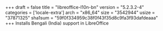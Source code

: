 +++
draft = false
title = "libreoffice-l10n-bn"
version = "5.2.3.2-4"
categories = ['locale-extra']
arch = "x86_64"
size = "3542944"
usize = "37871325"
sha1sum = "59f0f334959c38f0f43f35d8c9fa3f93dafdeaaa"
+++
Installs Bengali (India) support in LibreOffice